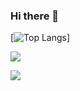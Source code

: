 ### Hi there 👋
[![Top Langs](https://github-readme-stats.vercel.app/api/top-langs/?username=PayneLessDev)]

![](https://img.shields.io/badge/<OS>-<Manjaro>-informational?style=flat&logo=<LOGO_NAME>&logoColor=white&color=2bbc8a)

![](https://static.fsf.org/nosvn/associate/crm/3088892.png)

